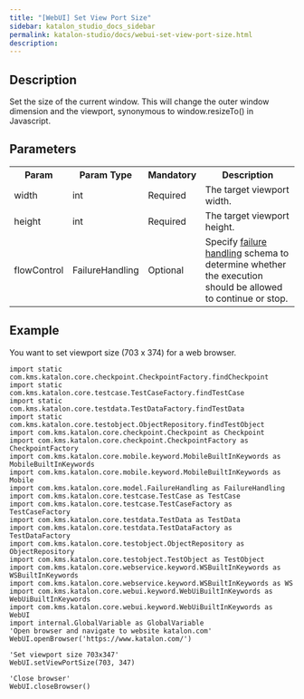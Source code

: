 ```yaml
---
title: "[WebUI] Set View Port Size" 
sidebar: katalon_studio_docs_sidebar
permalink: katalon-studio/docs/webui-set-view-port-size.html 
description: 
---
```

Description  
-------------

Set the size of the current window. This will change the outer window dimension and the viewport, synonymous to window.resizeTo() in Javascript.

Parameters  
------------

<table class="" style="table-layout: fixed;"><colgroup class="" style=""><col style="" class=""><col style="" class=""><col style="" class=""><col style="" class=""></colgroup><tbody class="" style=""><tr class="" style=""><th class="" style="">Param</th><th class="" style="">Param Type</th><th class="" colspan="1" style="">Mandatory</th><th class="" colspan="1" style="">Description</th></tr><tr class="" style=""><td class="" colspan="1" style=""><span style="" class="">width</span></td><td class="" colspan="1" style="">int</td><td class="" colspan="1" style="">Required</td><td class="" colspan="1" style=""><span style="" class="">The target viewport width.</span></td></tr><tr class="" style=""><td class="" colspan="1" style="">height</td><td class="" colspan="1" style="">int</td><td class="" colspan="1" style=""><span class="" style="">Required</span></td><td class="" colspan="1" style=""><span style="" class="">The target viewport height.</span></td></tr><tr class="" style=""><td class="" style=""><span style="" class="">flowControl</span></td><td class="" style=""><span style="" class="">FailureHandling</span></td><td class="" colspan="1" style=""><span style="" class="">Optional</span></td><td class="" colspan="1" style="">Specify <a href="https://docs.katalon.com/display/KD/Failure+handling" rel="nofollow" class="" style="">failure handling</a> <span style="" class="">schema to determine whether the execution should be allowed to continue or stop.</span></td></tr></tbody></table>

Example 
--------

You want to set viewport size (703 x 374) for a web browser.

```
import static com.kms.katalon.core.checkpoint.CheckpointFactory.findCheckpoint
import static com.kms.katalon.core.testcase.TestCaseFactory.findTestCase
import static com.kms.katalon.core.testdata.TestDataFactory.findTestData
import static com.kms.katalon.core.testobject.ObjectRepository.findTestObject
import com.kms.katalon.core.checkpoint.Checkpoint as Checkpoint
import com.kms.katalon.core.checkpoint.CheckpointFactory as CheckpointFactory
import com.kms.katalon.core.mobile.keyword.MobileBuiltInKeywords as MobileBuiltInKeywords
import com.kms.katalon.core.mobile.keyword.MobileBuiltInKeywords as Mobile
import com.kms.katalon.core.model.FailureHandling as FailureHandling
import com.kms.katalon.core.testcase.TestCase as TestCase
import com.kms.katalon.core.testcase.TestCaseFactory as TestCaseFactory
import com.kms.katalon.core.testdata.TestData as TestData
import com.kms.katalon.core.testdata.TestDataFactory as TestDataFactory
import com.kms.katalon.core.testobject.ObjectRepository as ObjectRepository
import com.kms.katalon.core.testobject.TestObject as TestObject
import com.kms.katalon.core.webservice.keyword.WSBuiltInKeywords as WSBuiltInKeywords
import com.kms.katalon.core.webservice.keyword.WSBuiltInKeywords as WS
import com.kms.katalon.core.webui.keyword.WebUiBuiltInKeywords as WebUiBuiltInKeywords
import com.kms.katalon.core.webui.keyword.WebUiBuiltInKeywords as WebUI
import internal.GlobalVariable as GlobalVariable
'Open browser and navigate to website katalon.com'
WebUI.openBrowser('https://www.katalon.com/')

'Set viewport size 703x347'
WebUI.setViewPortSize(703, 347)

'Close browser'
WebUI.closeBrowser()
```